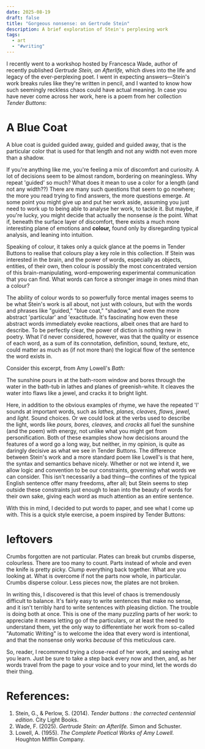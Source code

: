 ```yaml
---
date: 2025-08-19
draft: false
title: "Gorgeous nonsense: on Gertrude Stein"
description: A brief exploration of Stein's perplexing work
tags:
  - art
  - "#writing"
---
```

I recently went to a workshop hosted by Francesca Wade, author of recently published *Gertrude Stein, an Afterlife,* which dives into the life and legacy of the ever-perplexing poet. I went in expecting answers—Stein's work breaks rules like they're written in pencil, and I wanted to know how such seemingly reckless chaos could have actual meaning. In case you have never come across her work, here is a poem from her collection *Tender Buttons*:

<div class="poem">
<h1>A Blue Coat </h1>
A blue coat is guided guided away, guided and guided away, that is the particular color that is used for that length and not any width not even more than a shadow.
</div>

If you're anything like me, you're feeling a mix of discomfort and curiosity. A lot of decisions seem to be almost random, bordering on meaningless. Why repeat 'guided' so much? What does it mean to use a color for a length (and not any width??) There are many such questions that seem to go nowhere; the more you read trying to find answers, the more questions emerge. At some point you might give up and put her work aside, assuming you just need to work up to being able to analyse her work, to tackle it. But maybe, if you're lucky, you might decide that actually the nonsense *is* the point. What if, beneath the surface layer of discomfort, there exists a much more interesting plane of emotions and **colour,** found only by disregarding typical analysis, and leaning into intuition. 

Speaking of colour, it takes only a quick glance at the poems in Tender Buttons to realise that colours play a key role in this collection. If Stein was interested in the brain, and the power of words, especially as objects, entities, of their own, then colour is possibly the most concentrated version of this brain-manipulating, word-empowering experimental communication that you can find. What words can force a stronger image in ones mind than a colour?

The ability of colour words to so powerfully force mental images seems to be what Stein's work is all about, not just with colours, but with the words and phrases like "guided," "blue coat," "shadow," and even the more abstract 'particular' and 'exactitude. It's fascinating how even these abstract words immediately evoke reactions, albeit ones that are hard to describe. To be perfectly clear, the power of diction is nothing new in poetry. What I'd never considered, however, was that the quality or essence of each word, as a sum of its connotation, definition, sound, texture, etc, could matter as much as (if not more than) the logical flow of the sentence the word exists in. 

Consider this excerpt, from Amy Lowell's *Bath:*

<div class="poem">
The sunshine pours in at the bath-room window and bores through the water in the bath-tub in lathes and planes of greenish-white. It cleaves the water into flaws like a jewel, and cracks it to bright light.
</div>

Here, in addition to the obvious examples of rhyme, we have the repeated 'l' sounds at important words, such as *lathes, planes, cleaves, flaws, jewel,* and *light.* Sound choices. Or we could look at the verbs used to describe the light, words like *pours, bores, cleaves,* and *cracks* all fuel the sunshine (and the poem) with energy, not unlike what you might get from personification. Both of these examples show how decisions around the features of a word go a long way, but neither, in my opinion, is quite as daringly decisive as what we see in Tender Buttons. The difference between Stein's work and a more standard poem like Lowell's is that here, the syntax and semantics behave nicely. Whether or not we intend it, we allow logic and convention to be our constraints, governing what words we can consider. This isn't necessarily a bad thing—the confines of the typical English sentence offer many freedoms, after all; but Stein seems to step outside these constraints just enough to lean into the beauty of words for their own sake, giving each word as much attention as an entire sentence.

With this in mind, I decided to put words to paper, and see what I come up with. This is a quick style exercise, a poem inspired by Tender Buttons:

<div class="poem">
<h1>leftovers</h1>
Crumbs forgotten are not particular. Plates can break but crumbs disperse, colourless. There are too many to count. Parts instead of whole and even the knife is pretty picky. 
Clump everything back together. What are you looking at. What is overcome if not the parts now whole, in particular. <br> Crumbs disperse colour. Less pieces now, the plates are not broken. 
</div>   

In writing this, I discovered is that this level of chaos is tremendously difficult to balance. It's fairly easy to write sentences that make no sense, and it isn't terribly hard to write sentences with pleasing diction. The trouble is doing both at once. This is one of the many puzzling parts of her work: to appreciate it means letting go of the particulars, or at least the need to understand them, yet the only way to differentiate her work from so-called "Automatic Writing" is to welcome the idea that every word is intentional, and that the nonsense only works *because* of this meticulous care. 

So, reader, I recommend trying a close-read of her work, and seeing what you learn. Just be sure to take a step back every now and then, and, as her words travel from the page to your voice and to your mind, let the words do their thing. 
# References:
1. Stein, G., & Perlow, S. (2014). _Tender buttons : the corrected centennial edition_. City Light Books.
2. Wade, F. (2025). _Gertrude Stein: an Afterlife._ Simon and Schuster.
3. Lowell, A. (1955). *The Complete Poetical Works of Amy Lowell.* Houghton Mifflin Company.
‌